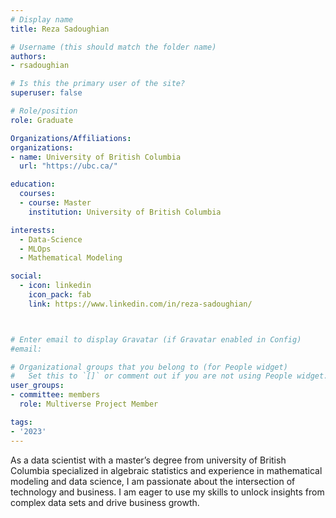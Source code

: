 ```yaml
---
# Display name
title: Reza Sadoughian

# Username (this should match the folder name)
authors:
- rsadoughian

# Is this the primary user of the site?
superuser: false

# Role/position
role: Graduate

Organizations/Affiliations:
organizations:
- name: University of British Columbia
  url: "https://ubc.ca/"

education:
  courses:
  - course: Master
    institution: University of British Columbia

interests:
  - Data-Science
  - MLOps
  - Mathematical Modeling

social:
  - icon: linkedin
    icon_pack: fab
    link: https://www.linkedin.com/in/reza-sadoughian/



# Enter email to display Gravatar (if Gravatar enabled in Config)
#email:

# Organizational groups that you belong to (for People widget)
#   Set this to `[]` or comment out if you are not using People widget.
user_groups:
- committee: members
  role: Multiverse Project Member

tags:
- '2023'
---
```


As a data scientist with a master’s degree from university of British Columbia specialized in algebraic statistics and experience in mathematical modeling and data science, I am passionate about the intersection of technology and business. I am eager to use my skills to unlock insights from complex data sets and drive business growth.
